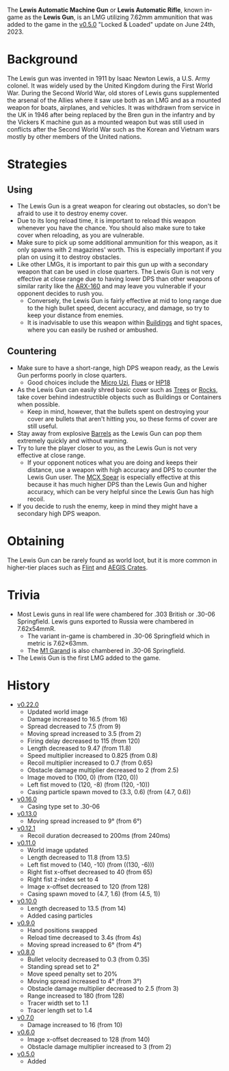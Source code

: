 The **Lewis Automatic Machine Gun** or **Lewis Automatic Rifle**, known in-game as the **Lewis Gun**, is an LMG utilizing 7.62mm ammunition that was added to the game in the [v0.5.0](https://github.com/HasangerGames/suroi/releases/tag/v0.5.0) "Locked & Loaded" update on June 24th, 2023.

# Background

The Lewis gun was invented in 1911 by Isaac Newton Lewis, a U.S. Army colonel. It was widely used by the United Kingdom during the First World War. During the Second World War, old stores of Lewis guns supplemented the arsenal of the Allies where it saw use both as an LMG and as a mounted weapon for boats, airplanes, and vehicles. It was withdrawn from service in the UK in 1946 after being replaced by the Bren gun in the infantry and by the Vickers K machine gun as a mounted weapon but was still used in conflicts after the Second World War such as the Korean and Vietnam wars mostly by other members of the United nations.

# Strategies

## Using

- The Lewis Gun is a great weapon for clearing out obstacles, so don't be afraid to use it to destroy enemy cover.
- Due to its long reload time, it is important to reload this weapon whenever you have the chance. You should also make sure to take cover when reloading, as you are vulnerable.
- Make sure to pick up some additional ammunition for this weapon, as it only spawns with 2 magazines' worth. This is especially important if you plan on using it to destroy obstacles.
- Like other LMGs, it is important to pair this gun up with a secondary weapon that can be used in close quarters. The Lewis Gun is not very effective at close range due to having lower DPS than other weapons of similar rarity like the [ARX-160](/weapons/guns/arx160) and may leave you vulnerable if your opponent decides to rush you.
  - Conversely, the Lewis Gun is fairly effective at mid to long range due to the high bullet speed, decent accuracy, and damage, so try to keep your distance from enemies.
  - It is inadvisable to use this weapon within [Buildings](/buildings) and tight spaces, where you can easily be rushed or ambushed.

## Countering

- Make sure to have a short-range, high DPS weapon ready, as the Lewis Gun performs poorly in close quarters.
  - Good choices include the [Micro Uzi](/weapons/guns/micro_uzi), [Flues](/weapons/guns/flues) or [HP18](/weapons/guns/hp18)
- As the Lewis Gun can easily shred basic cover such as [Trees](/obstacles/tree) or [Rocks](/obstacles/rock), take cover behind indestructible objects such as Buildings or Containers when possible.
  - Keep in mind, however, that the bullets spent on destroying your cover are bullets that aren't hitting you, so these forms of cover are still useful.
- Stay away from explosive [Barrels](/obstacles/barrel) as the Lewis Gun can pop them extremely quickly and without warning.
- Try to lure the player closer to you, as the Lewis Gun is not very effective at close range.
  - If your opponent notices what you are doing and keeps their distance, use a weapon with high accuracy and DPS to counter the Lewis Gun user. The [MCX Spear](/weapons/guns/mcx_spear) is especially effective at this because it has much higher DPS than the Lewis Gun and higher accuracy, which can be very helpful since the Lewis Gun has high recoil.
- If you decide to rush the enemy, keep in mind they might have a secondary high DPS weapon.


# Obtaining

The Lewis Gun can be rarely found as world loot, but it is more common in higher-tier places such as [Flint](/obstacles/flint_crate) and [AEGIS Crates](/obstacles/aegis_crate).

# Trivia

- Most Lewis guns in real life were chambered for .303 British or .30-06 Springfield. Lewis guns exported to Russia were chambered in 7.62x54mmR.
  - The variant in-game is chambered in .30-06 Springfield which in metric is 7.62×63mm.
  - The [M1 Garand](/weapons/guns/m1_garand) is also chambered in .30-06 Springfield.
- The Lewis Gun is the first LMG added to the game.

# History

- [v0.22.0](https://github.com/HasangerGames/suroi/releases/tag/v0.22.0)
  - Updated world image
  - Damage increased to 16.5 (from 16)
  - Spread decreased to 7.5 (from 9)
  - Moving spread increased to 3.5 (from 2)
  - Firing delay decreased to 115 (from 120)
  - Length decreased to 9.47 (from 11.8)
  - Speed multiplier increased to 0.825 (from 0.8)
  - Recoil multiplier increased to 0.7 (from 0.65)
  - Obstacle damage multiplier decreased to 2 (from 2.5)
  - Image moved to (100, 0) (from (120, 0))
  - Left fist moved to (120, -8) (from (120, -10))
  - Casing particle spawn moved to (3.3, 0.6) (from (4.7, 0.6))
- [v0.16.0](https://github.com/HasangerGames/suroi/releases/tag/v0.16.0)
  - Casing type set to .30-06
- [v0.13.0](https://github.com/HasangerGames/suroi/releases/tag/v0.13.0)
  - Moving spread increased to 9° (from 6°)
- [v0.12.1](https://github.com/HasangerGames/suroi/releases/tag/v0.12.1)
  - Recoil duration decreased to 200ms (from 240ms)
- [v0.11.0](https://github.com/HasangerGames/suroi/releases/tag/v0.11.0)
  - World image updated
  - Length decreased to 11.8 (from 13.5)
  - Left fist moved to (140, -10) (from ((130, -6)))
  - Right fist x-offset decreased to 40 (from 65)
  - Right fist z-index set to 4
  - Image x-offset decreased to 120 (from 128)
  - Casing spawn moved to (4.7, 1.6) (from (4.5, 1))
- [v0.10.0](https://github.com/HasangerGames/suroi/releases/tag/v0.10.0)
  - Length decreased to 13.5 (from 14)
  - Added casing particles
- [v0.9.0](https://github.com/HasangerGames/suroi/releases/tag/v0.9.0)
  - Hand positions swapped
  - Reload time decreased to 3.4s (from 4s)
  - Moving spread increased to 6° (from 4°)
- [v0.8.0](https://github.com/HasangerGames/suroi/releases/tag/v0.8.0)
  - Bullet velocity decreased to 0.3 (from 0.35)
  - Standing spread set to 2°
  - Move speed penalty set to 20%
  - Moving spread increased to 4° (from 3°)
  - Obstacle damage multiplier decreased to 2.5 (from 3)
  - Range increased to 180 (from 128)
  - Tracer width set to 1.1
  - Tracer length set to 1.4
- [v0.7.0](https://github.com/HasangerGames/suroi/releases/tag/v0.7.0)
  - Damage increased to 16 (from 10)
- [v0.6.0](https://github.com/HasangerGames/suroi/releases/tag/v0.6.0)
  - Image x-offset decreased to 128 (from 140)
  - Obstacle damage multiplier increased to 3 (from 2)
- [v0.5.0](https://github.com/HasangerGames/suroi/releases/tag/v0.5.0)
  - Added
